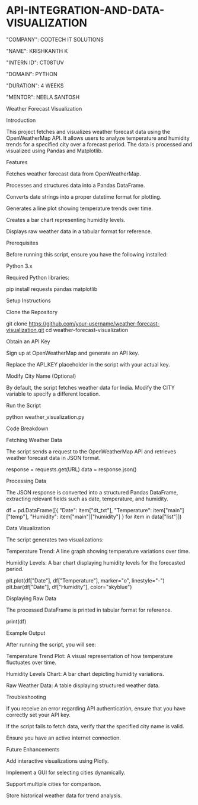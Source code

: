 # API-INTEGRATION-AND-DATA-VISUALIZATION

"COMPANY": CODTECH IT SOLUTIONS

"NAME": KRISHKANTH K

"INTERN ID": CT08TUV

"DOMAIN": PYTHON 

"DURATION": 4 WEEKS

"MENTOR": NEELA SANTOSH



Weather Forecast Visualization

Introduction

This project fetches and visualizes weather forecast data using the OpenWeatherMap API. It allows users to analyze temperature and humidity trends for a specified city over a forecast period. The data is processed and visualized using Pandas and Matplotlib.

Features

Fetches weather forecast data from OpenWeatherMap.

Processes and structures data into a Pandas DataFrame.

Converts date strings into a proper datetime format for plotting.

Generates a line plot showing temperature trends over time.

Creates a bar chart representing humidity levels.

Displays raw weather data in a tabular format for reference.


Prerequisites

Before running this script, ensure you have the following installed:

Python 3.x


Required Python libraries:

pip install requests pandas matplotlib


Setup Instructions

Clone the Repository

git clone https://github.com/your-username/weather-forecast-visualization.git
cd weather-forecast-visualization


Obtain an API Key

Sign up at OpenWeatherMap and generate an API key.

Replace the API_KEY placeholder in the script with your actual key.

Modify City Name (Optional)

By default, the script fetches weather data for India. Modify the CITY variable to specify a different location.


Run the Script

python weather_visualization.py


Code Breakdown

Fetching Weather Data

The script sends a request to the OpenWeatherMap API and retrieves weather forecast data in JSON format.

response = requests.get(URL)
data = response.json()


Processing Data

The JSON response is converted into a structured Pandas DataFrame, extracting relevant fields such as date, temperature, and humidity.

df = pd.DataFrame([{
    "Date": item["dt_txt"],
    "Temperature": item["main"]["temp"],
    "Humidity": item["main"]["humidity"]
} for item in data["list"]])


Data Visualization

The script generates two visualizations:

Temperature Trend: A line graph showing temperature variations over time.

Humidity Levels: A bar chart displaying humidity levels for the forecasted period.

plt.plot(df["Date"], df["Temperature"], marker="o", linestyle="-")
plt.bar(df["Date"], df["Humidity"], color="skyblue")


Displaying Raw Data

The processed DataFrame is printed in tabular format for reference.

print(df)


Example Output

After running the script, you will see:

Temperature Trend Plot: A visual representation of how temperature fluctuates over time.

Humidity Levels Chart: A bar chart depicting humidity variations.

Raw Weather Data: A table displaying structured weather data.


Troubleshooting

If you receive an error regarding API authentication, ensure that you have correctly set your API key.

If the script fails to fetch data, verify that the specified city name is valid.

Ensure you have an active internet connection.


Future Enhancements

Add interactive visualizations using Plotly.

Implement a GUI for selecting cities dynamically.

Support multiple cities for comparison.

Store historical weather data for trend analysis.
